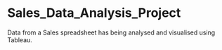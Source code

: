 # Sales_Data_Analysis_Project
Data from a Sales spreadsheet has being analysed and visualised using Tableau.

